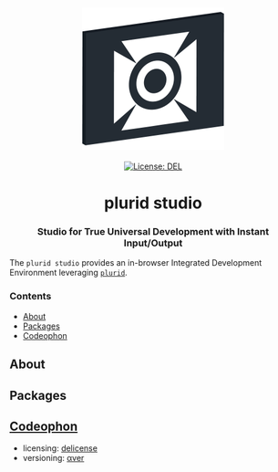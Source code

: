 <p align="center">
    <img src="https://raw.githubusercontent.com/plurid/plurid-studio/master/about/identity/plurid-studio-logo.png" height="250px">
    <br />
    <br />
    <a target="_blank" href="https://github.com/plurid/plurid-studio/blob/master/LICENSE">
        <img src="https://img.shields.io/badge/license-DEL-blue.svg?colorB=1380C3&style=for-the-badge" alt="License: DEL">
    </a>
</p>



<h1 align="center">
    plurid studio
</h1>



<h3 align="center">
    Studio for True Universal Development with Instant Input/Output
</h3>



The `plurid studio` provides an in-browser Integrated Development Environment leveraging [`plurid`](https://github.com/plurid/plurid).



### Contents

+ [About](#about)
+ [Packages](#packages)
+ [Codeophon](#codeophon)



## About




## Packages




## [Codeophon](https://github.com/ly3xqhl8g9/codeophon)

+ licensing: [delicense](https://github.com/ly3xqhl8g9/delicense)
+ versioning: [αver](https://github.com/ly3xqhl8g9/alpha-versioning)
